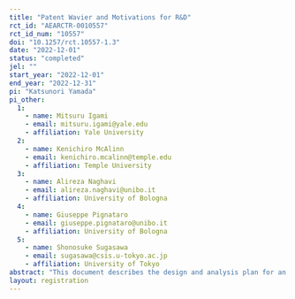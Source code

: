 ```yaml
---
title: "Patent Wavier and Motivations for R&D"
rct_id: "AEARCTR-0010557"
rct_id_num: "10557"
doi: "10.1257/rct.10557-1.3"
date: "2022-12-01"
status: "completed"
jel: ""
start_year: "2022-12-01"
end_year: "2022-12-31"
pi: "Katsunori Yamada"
pi_other:
  1:
    - name: Mitsuru Igami
    - email: mitsuru.igami@yale.edu
    - affiliation: Yale University
  2:
    - name: Kenichiro McAlinn
    - email: kenichiro.mcalinn@temple.edu
    - affiliation: Temple University
  3:
    - name: Alireza Naghavi
    - email: alireza.naghavi@unibo.it
    - affiliation: University of Bologna
  4:
    - name: Giuseppe Pignataro
    - email: giuseppe.pignataro@unibo.it
    - affiliation: University of Bologna
  5:
    - name: Shonosuke Sugasawa
    - email: sugasawa@csis.u-tokyo.ac.jp
    - affiliation: University of Tokyo
abstract: "This document describes the design and analysis plan for an online RCT experiment (N = 651) to be held between December the 1st, 2022 and December the 31rd, 2022, using a list of university-based start-up firms compiled by the Ministry of Economy, Trade, and Industry (METI), Japan."
layout: registration
---
```


